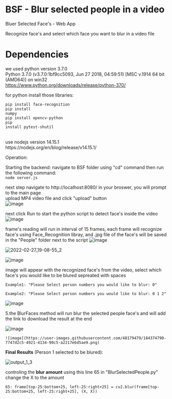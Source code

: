 # BSF - Blur selected people in a video
Bluer Selected Face's - Web App

Recognize face's and select which face you want to blur in a video file

# Dependencies
we used python version 3.7.0<br>
Python 3.7.0 (v3.7.0:1bf9cc5093, Jun 27 2018, 04:59:51) [MSC v.1914 64 bit (AMD64)] on win32<br>
https://www.python.org/downloads/release/python-370/<br>

for python install those libraries:<br>

<code>pip install face-recognition</code><br>
<code>pip install numpy</code><br>
<code>pip install opencv-python</code><br>
<code>pip install pytest-shutil</code><br>

<br>
use nodejs version 14.15.1<br>
https://nodejs.org/en/blog/release/v14.15.1/<br>


Operation:

  Starting the backend:
    navigate to BSF folder using "cd" command then run the following command:<br>
      <code>node server.js</code>
  
  next step navigate to http://localhost:8080/ in your broswer, you will prompt to the main page<br>
  upload MP4 video file and click "upload" button<br>
    ![image](https://user-images.githubusercontent.com/48179479/184368548-c79f9339-6cdd-4519-b5b0-8787a68c5e34.png)


  next click Run to start the python script to detect face's inside the video <br>
  ![image](https://user-images.githubusercontent.com/48179479/184368791-cc92dab6-c702-454f-9115-0579ddaef56c.png)


frame's reading will run in interval of 15 frames, each frame will recognize face's using Face_Recognition libray, and .jpg file of the face's will be saved in the "People"       folder next to the script
  ![image](https://user-images.githubusercontent.com/48179479/184368948-4f15617c-72e9-4f02-b849-47b9179609f0.png)

![2022-02-27_19-08-55_2](https://user-images.githubusercontent.com/48179479/155892447-d5646dc6-0dca-40fc-9c59-5c275f70c1bf.gif)

  ![image](https://user-images.githubusercontent.com/48179479/155890628-8699e230-56e3-471b-a6c4-0dc7c63a8074.png)

 image will appear with the recognized face's from the video, select which face's you would like to be blured sepreated with spaces
  
    Example1: "Please Select person numbers you would like to blur: 0"
    
    Example2: "Please Select person numbers you would like to blur: 0 1 2"
    
 
 ![image](https://user-images.githubusercontent.com/48179479/184372720-554f04d4-38a4-4a55-bacc-d58227614155.png)

 


  5.the BlurFaces method will run blur the selected people face's and will add the link to download the result at the end
  
   ![image](https://user-images.githubusercontent.com/48179479/155890785-aeca2b63-6150-43f3-a833-2aaab80aff6b.png)
      
    ![image](https://user-images.githubusercontent.com/48179479/184374790-7747d2c5-4921-4134-90c5-a2217e6d5ae9.png)
  
      
**Final Results** (Person 1 selected to be blured):

![output_1_3](https://user-images.githubusercontent.com/48179479/155891282-12b74f7d-9787-46d9-acf4-30eabf70fe18.gif)

controling the **blur amount** using this line 65 in "BlurSelectedPeople.py" change the X to the amount

    65: frame[top-25:bottom+25, left-25:right+25] = cv2.blur(frame[top-25:bottom+25, left-25:right+25], (X, X))



